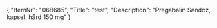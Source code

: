 {
  "ItemNr": "068685",
  "Title": "test",
  "Description": "Pregabalin Sandoz, kapsel, hård 150 mg"
}